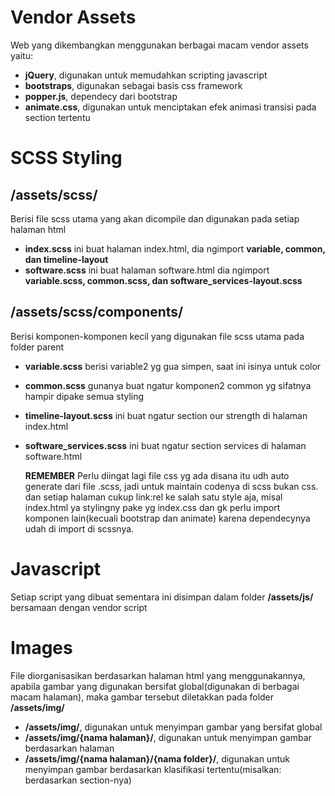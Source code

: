 # Vendor Assets
Web yang dikembangkan menggunakan berbagai macam vendor assets yaitu:

- **jQuery**, digunakan untuk memudahkan scripting javascript
- **bootstraps**, digunakan sebagai basis css framework
- **popper.js**, dependecy dari bootstrap
- **animate.css**, digunakan untuk menciptakan efek animasi transisi pada section tertentu


# SCSS Styling
## /assets/scss/
Berisi file scss utama yang akan dicompile dan digunakan pada setiap halaman html

- **index.scss** ini buat halaman index.html, dia ngimport **variable, common, dan timeline-layout**
- **software.scss** ini buat halaman software.html dia ngimport **variable.scss, common.scss, dan software_services-layout.scss**

## /assets/scss/components/
Berisi komponen-komponen kecil yang digunakan file scss utama pada folder parent

- **variable.scss** berisi variable2 yg gua simpen, saat ini isinya untuk color
- **common.scss** gunanya buat ngatur komponen2 common yg sifatnya hampir dipake semua styling
- **timeline-layout.scss** ini buat ngatur section our strength di halaman index.html
- **software_services.scss** ini buat ngatur section services di halaman software.html

    **REMEMBER**
    Perlu diingat lagi file css yg ada disana itu udh auto generate dari file .scss, jadi untuk maintain codenya di scss bukan css. dan setiap halaman cukup link:rel ke salah satu style aja, misal index.html ya stylingny pake yg index.css dan gk perlu import komponen lain(kecuali bootstrap dan animate) karena dependecynya udah di import di scssnya.


# Javascript
Setiap script yang dibuat sementara ini disimpan dalam folder **/assets/js/** bersamaan dengan vendor script


# Images
File diorganisasikan berdasarkan halaman html yang menggunakannya, apabila gambar yang digunakan bersifat global(digunakan di berbagai macam halaman), maka gambar tersebut diletakkan pada folder **/assets/img/**

- **/assets/img/**, digunakan untuk menyimpan gambar yang bersifat global
- **/assets/img/{nama halaman}/**, digunakan untuk menyimpan gambar berdasarkan halaman
- **/assets/img/{nama halaman}/{nama folder}/**, digunakan untuk menyimpan gambar berdasarkan klasifikasi tertentu(misalkan: berdasarkan section-nya)